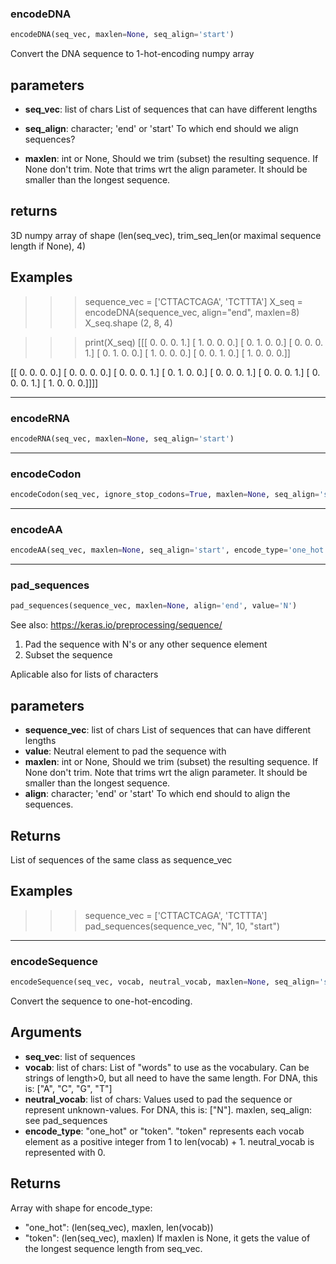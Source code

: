 ### encodeDNA


```python
encodeDNA(seq_vec, maxlen=None, seq_align='start')
```



Convert the DNA sequence to 1-hot-encoding numpy array

parameters
----------
- __seq_vec__: list of chars
List of sequences that can have different lengths

- __seq_align__: character; 'end' or 'start'
To which end should we align sequences?

- __maxlen__: int or None,
Should we trim (subset) the resulting sequence. If None don't trim.
Note that trims wrt the align parameter.
It should be smaller than the longest sequence.

returns
-------
3D numpy array of shape (len(seq_vec), trim_seq_len(or maximal sequence length if None), 4)

Examples
--------
>>> sequence_vec = ['CTTACTCAGA', 'TCTTTA']
>>> X_seq = encodeDNA(sequence_vec, align="end", maxlen=8)
>>> X_seq.shape
(2, 8, 4)

>>> print(X_seq)
 [[[ 0.  0.  0.  1.]
   [ 1.  0.  0.  0.]
   [ 0.  1.  0.  0.]
   [ 0.  0.  0.  1.]
   [ 0.  1.  0.  0.]
   [ 1.  0.  0.  0.]
   [ 0.  0.  1.  0.]
   [ 1.  0.  0.  0.]] 


  [[ 0.  0.  0.  0.]
   [ 0.  0.  0.  0.]
   [ 0.  0.  0.  1.]
   [ 0.  1.  0.  0.]
   [ 0.  0.  0.  1.]
   [ 0.  0.  0.  1.]
   [ 0.  0.  0.  1.]
   [ 1.  0.  0.  0.]]]]

----

### encodeRNA


```python
encodeRNA(seq_vec, maxlen=None, seq_align='start')
```

----

### encodeCodon


```python
encodeCodon(seq_vec, ignore_stop_codons=True, maxlen=None, seq_align='start', encode_type='one_hot')
```

----

### encodeAA


```python
encodeAA(seq_vec, maxlen=None, seq_align='start', encode_type='one_hot')
```

----

### pad_sequences


```python
pad_sequences(sequence_vec, maxlen=None, align='end', value='N')
```



See also: https://keras.io/preprocessing/sequence/

1. Pad the sequence with N's or any other sequence element
2. Subset the sequence

Aplicable also for lists of characters

parameters
----------
- __sequence_vec__: list of chars
List of sequences that can have different lengths
- __value__:
Neutral element to pad the sequence with
- __maxlen__: int or None,
Should we trim (subset) the resulting sequence. If None don't trim.
Note that trims wrt the align parameter.
It should be smaller than the longest sequence.
- __align__: character; 'end' or 'start'
To which end should to align the sequences.

Returns
-------
List of sequences of the same class as sequence_vec

Examples
--------
>>> sequence_vec = ['CTTACTCAGA', 'TCTTTA']
>>> pad_sequences(sequence_vec, "N", 10, "start")

----

### encodeSequence


```python
encodeSequence(seq_vec, vocab, neutral_vocab, maxlen=None, seq_align='start', pad_value='N', encode_type='one_hot')
```


Convert the sequence to one-hot-encoding.

## Arguments
   - __seq_vec__: list of sequences
   - __vocab__: list of chars: List of "words" to use as the vocabulary. Can be strings of length>0,
but all need to have the same length. For DNA, this is: ["A", "C", "G", "T"]
   - __neutral_vocab__: list of chars: Values used to pad the sequence or represent unknown-values. For DNA, this is: ["N"].
   maxlen, seq_align: see pad_sequences
   - __encode_type__: "one_hot" or "token". "token" represents each vocab element as a positive integer from 1 to len(vocab) + 1.
	  neutral_vocab is represented with 0.

## Returns
   Array with shape for encode_type:
 - "one_hot": (len(seq_vec), maxlen, len(vocab))
 - "token": (len(seq_vec), maxlen)
  If maxlen is None, it gets the value of the longest sequence length from seq_vec.
